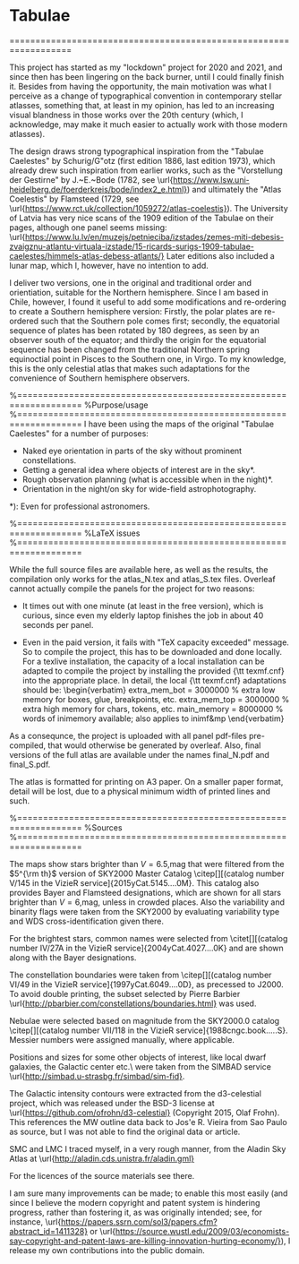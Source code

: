 # Tabulae
==================================================================

This project has started as my "lockdown" project for 2020 and
2021, and since then has been lingering on the back burner, until I could finally 
finish it. Besides from having the opportunity, the main motivation was
what I perceive as a change of typographical convention in
contemporary stellar atlasses, something that, at least in my opinion,
has led to an increasing visual blandness in those works over the 20th
century (which, I acknowledge, may make it much easier to actually
work with those modern atlasses).

The design draws strong typographical inspiration from the "Tabulae
Caelestes" by Schurig/G\"otz (first edition 1886, last edition 1973),
which already drew such inspiration from earlier works, such as the
"Vorstellung der Gestirne" by J.~E.~Bode (1782, see
\url{https://www.lsw.uni-heidelberg.de/foerderkreis/bode/index2_e.html})
and ultimately the "Atlas Coelestis" by Flamsteed (1729, see
\url{https://www.rct.uk/collection/1059272/atlas-coelestis}).  The
University of Latvia has very nice scans of the 1909 edition of the
Tabulae on their pages, although one panel seems missing:
\url{https://www.lu.lv/en/muzejs/petnieciba/izstades/zemes-miti-debesis-zvaigznu-atlantu-virtuala-izstade/15-ricards-surigs-1909-tabulae-caelestes/himmels-atlas-debess-atlants/}
Later editions also included a lunar map, which I, however, have no
intention to add.

I deliver two versions, one in the original and traditional order and
orientiation, suitable for the Northern hemisphere. Since I am based in
Chile, however, I found it useful to add some modifications and
re-ordering to create a Southern hemisphere version: Firstly, the
polar plates are re-ordered such that the Southern pole comes first;
secondly, the equatorial sequence of plates has been rotated by 180
degrees, as seen by an observer south of the equator; and thirdly the
origin for the equatorial sequence has been changed from the
traditional Northern spring equinoctial point in Pisces to the
Southern one, in Virgo. To my knowledge, this is the only celestial
atlas that makes such adaptations for the convenience of Southern
hemisphere observers.

%==================================================================
%Purpose/usage
%==================================================================
I have been using the maps of the original "Tabulae Caelestes" for a
number of purposes:

- Naked eye orientation in parts of the sky without prominent
  constellations.
- Getting a general idea where objects of interest are in the sky*.
- Rough observation planning (what is accessible when in the night)*.
- Orientation in the night/on sky for wide-field astrophotography.

*): Even for professional astronomers.

%==================================================================
%LaTeX issues
%==================================================================

While the full source files are available here, as well as the
results, the compilation only works for the atlas_N.tex and
atlas_S.tex files. Overleaf cannot actually compile the panels for the
project for two reasons:

- It times out with one minute (at least in the free version), which
  is curious, since even my elderly laptop finishes the job in about 40 seconds per
  panel.

- Even in the paid version, it fails with "TeX capacity exceeded" message. So
  to compile the project, this has to be downloaded and done locally. For a
  texlive installation, the capacity of a local installation can be adapted to
  compile the project by installing the provided {\tt texmf.cnf} into the
  appropriate place. In detail, the local {\tt texmf.cnf} adaptations should
  be:
  \begin{verbatim}
  extra_mem_bot = 3000000     % extra low memory for boxes, glue, breakpoints, etc.
  extra_mem_top = 3000000     % extra high memory for chars, tokens, etc.
  main_memory = 8000000 % words of inimemory available; also applies to inimf&mp
  \end{verbatim}
  
As a consequnce, the project is uploaded with all panel pdf-files
pre-compiled, that would otherwise be generated by overleaf. Also,
final versions of the full atlas are available under the names
final_N.pdf and final_S.pdf.

The atlas is formatted for printing on A3 paper. On a smaller
paper format, detail will be lost, due to a physical minimum width of
printed lines and such.

%==================================================================
%Sources
%==================================================================

The maps show stars brighter than $V=6.5$\,mag that were filtered from
the $5^{\rm th}$ version of SKY2000 Master Catalog \citep[][(catalog
number V/145 in the VizieR service]{2015yCat.5145....0M}. This catalog
also provides Bayer and Flamsteed designations, which are shown for
all stars brighter than $V=6$\,mag, unless in crowded places. Also the
variability and binarity flags were taken from the SKY2000 by
evaluating variability type and WDS cross-identification given there.

For the brightest stars, common names were selected from
\citet[][(catalog number IV/27A in the VizieR
service]{2004yCat.4027....0K} and are shown along with the Bayer
designations.

The constellation boundaries were taken from \citep[][(catalog number
VI/49 in the VizieR service]{1997yCat.6049....0D}, as precessed to
J2000. To avoid double printing, the subset selected by Pierre Barbier
\url{http://pbarbier.com/constellations/boundaries.html} was used.

Nebulae were selected based on magnitude from the SKY2000.0 catalog
\citep[][(catalog number VII/118 in the VizieR
service]{1988cngc.book.....S}. Messier numbers were assigned manually,
where applicable.

Positions and sizes for some other objects of interest, like local
dwarf galaxies, the Galactic center etc.\ were taken from the SIMBAD
service \url{http://simbad.u-strasbg.fr/simbad/sim-fid}.

The Galactic intensity contours were extracted from the d3-celestial project,
which was released under the BSD-3 license at
\url{https://github.com/ofrohn/d3-celestial} (Copyright 2015, Olaf
Frohn). This references the MW outline data back to Jos\'e R. Vieira from Sao
Paulo as source, but I was not able to find the original data or article.

SMC and LMC I traced myself, in a very rough manner, from the Aladin Sky Atlas at
\url{http://aladin.cds.unistra.fr/aladin.gml}

For the licences of the source materials see there.

I am sure many improvements can be made; to enable this most easily (and since
I believe the modern copyright and patent system is hindering
progress, rather than fostering it, as was originally intended; see,
for instance,
\url{https://papers.ssrn.com/sol3/papers.cfm?abstract_id=1411328} or \url{https://source.wustl.edu/2009/03/economists-say-copyright-and-patent-laws-are-killing-innovation-hurting-economy/}), I
release my own contributions into the public domain.
